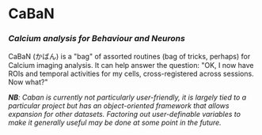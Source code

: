 # CaBaN
### _Calcium analysis for Behaviour and Neurons_

CaBaN (かばん) is a "bag" of assorted routines (bag of tricks, perhaps) for Calcium imaging analysis. It can help answer the question: "OK, I now have ROIs and temporal activities for my cells, cross-registered across sessions. Now what?"

***NB**: Caban is currently not particularly user-friendly, it is largely tied to a particular project but has an object-oriented framework that allows expansion for other datasets. Factoring out user-definable variables to make it generally useful may be done at some point in the future.*
